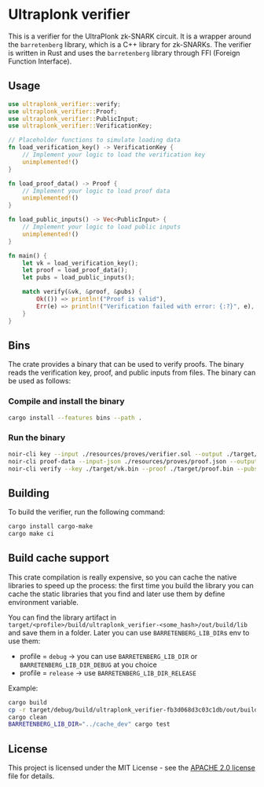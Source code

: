 # Ultraplonk verifier

This is a verifier for the UltraPlonk zk-SNARK circuit. It is a wrapper around the `barretenberg` library, 
which is a C++ library for zk-SNARKs. The verifier is written in Rust and uses the `barretenberg` library 
through FFI (Foreign Function Interface).

## Usage

```rust
use ultraplonk_verifier::verify;
use ultraplonk_verifier::Proof;
use ultraplonk_verifier::PublicInput;
use ultraplonk_verifier::VerificationKey;

// Placeholder functions to simulate loading data
fn load_verification_key() -> VerificationKey {
    // Implement your logic to load the verification key
    unimplemented!()
}

fn load_proof_data() -> Proof {
    // Implement your logic to load proof data
    unimplemented!()
}

fn load_public_inputs() -> Vec<PublicInput> {
    // Implement your logic to load public inputs
    unimplemented!()
}

fn main() {
    let vk = load_verification_key();
    let proof = load_proof_data();
    let pubs = load_public_inputs();

    match verify(&vk, &proof, &pubs) {
        Ok(()) => println!("Proof is valid"),
        Err(e) => println!("Verification failed with error: {:?}", e),
    }
}
```

## Bins

The crate provides a binary that can be used to verify proofs. The binary reads the verification key, proof, and public inputs from files. The binary can be used as follows:

### Compile and install the binary

```bash
cargo install --features bins --path .
```

### Run the binary

```bash
noir-cli key --input ./resources/proves/verifier.sol --output ./target/vk.bin
noir-cli proof-data --input-json ./resources/proves/proof.json --output-proof ./target/proof.bin --output-pubs ./target/pubs.bin
noir-cli verify --key ./target/vk.bin --proof ./target/proof.bin --pubs ./target/pubs.bin
```

## Building

To build the verifier, run the following command:

```bash
cargo install cargo-make
cargo make ci
```

## Build cache support

This crate compilation is really expensive, so you can cache the native libraries to speed up the process:
the first time you build the library you can cache the static libraries that you find and later use them
by define environment variable.

You can find the library artifact in `target/<profile>/build/ultraplonk_verifier-<some_hash>/out/build/lib`
and save them in a folder. Later you can use `BARRETENBERG_LIB_DIR`s env to use them:

- profile = `debug` -> you can use `BARRETENBERG_LIB_DIR` or `BARRETENBERG_LIB_DIR_DEBUG` at you choice
- profile = `release` -> use `BARRETENBERG_LIB_DIR_RELEASE`

Example:

```sh
cargo build
cp -r target/debug/build/ultraplonk_verifier-fb3d068d3c03c1db/out/build/lib ../cache_dev
cargo clean
BARRETENBERG_LIB_DIR="../cache_dev" cargo test
```

## License

This project is licensed under the MIT License - see the [APACHE 2.0 license](LICENSE-APACHE2) file for details.
